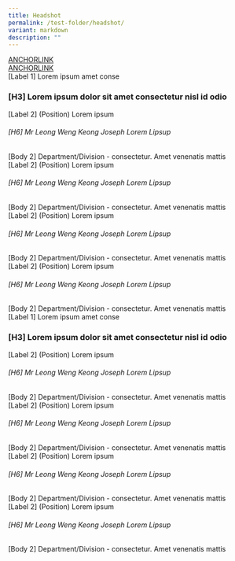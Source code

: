 ```yaml
---
title: Headshot
permalink: /test-folder/headshot/
variant: markdown
description: ""
---
```

<style>
    .content .iso-template {
        width: 100%;
        display: flex;
        flex-direction: column;
    }

    .content .iso-template h3 {
        color: #0061AF !important;
        font-family: Lato;
        font-size: 32px;
        font-style: normal;
        font-weight: 700;
        line-height: 45px !important;
        margin-bottom: 0px;
        margin-top: 0px;
    }

    .content .iso-template h4 {
        color: #0061AF !important;
        font-family: Lato;
        font-size: 26px;
        font-style: normal;
        font-weight: 700;
        line-height: 32px !important;
        margin-bottom: 0px;
        margin-top: 0px;
    }

    .content .iso-template h5 {
        color: #0061AF !important;
        font-family: Lato;
        font-size: 22px;
        font-style: normal;
        font-weight: 700;
        line-height: 30px !important;
        margin-bottom: 0px;
        margin-top: 0px;
    }

    .content .iso-template h6 {
        color: #0061AF !important;
        font-family: Lato;
        font-size: 20px;
        font-style: normal;
        font-weight: 700;
        margin-bottom: 0px;
        line-height: 20px !important;
        margin-top: 0px;
    }
    
    .content .iso-template .text-label-1 {
        color: #4D4D4F !important;
        font-family: Lato;
        font-size: 16px;
        font-style: normal;
        font-weight: 400;
        line-height: 22px !important; 
        text-transform: uppercase;
        margin-bottom: 16px;
    }

    .content .iso-template .text-label-2 {
        color: #4D4D4F !important;
        font-family: Lato;
        font-size: 15px;
        font-style: normal;
        font-weight: 400;
        line-height: 22px !important; 
        text-transform: uppercase;
    }

    .content .iso-template .text-body-1 {
        color: #4D4D4F !important;
        font-family: Lato;
        font-size: 20px;
        font-style: normal;
        font-weight: 400;
        line-height: 32px !important; 
    }

    .content .iso-template .text-body-2 {
        color: #4D4D4F !important;
        font-family: Lato;
        font-size: 16px;
        font-style: normal;
        font-weight: 400;
        line-height: 24px !important; 
    }

    .content .iso-template .text-note {
        color: #4D4D4F !important;
        font-family: Lato;
        font-size: 12px;
        font-style: normal;
        font-weight: 400;
        line-height: 20px !important; 
    }

    .content .iso-template a {
        color: #B41E8E !important;
        font-family: Lato;
        font-style: normal;
        font-weight: 700;
    }

    .content .iso-template .spacer-24 {
        width: 100%;
        height: 24px;
    }

    .content .iso-template .spacer-16 {
        width: 100%;
        height: 16px;
    }

    .content .iso-template .button {
        width: auto;
        height: auto;
        padding: 16px 20px;
        border: 1px solid;
        box-sizing: border-box;
        border-radius: 8px;
        font-family: Lato;
        font-size: 16px;
        font-style: normal;
        font-weight: 700;
        line-height: 24px !important; 
        text-transform: uppercase;
        cursor: pointer;
        text-decoration: none;
        display: inline-block;
        margin: 0px;
    }

    .content .iso-template .button.primary {
        background-color: #B41E8E;
        border-color: #B41E8E;
        color: #fff !important;
    }

    .content .iso-template .button.secondary {
        background-color: transparent;
        border-color: #B41E8E;
        color: #B41E8E !important;
    }

    .content .iso-template .button.bright {
        background-color: #fff;
        border-color: #fff;
        color: #B41E8E !important;
    }

    .content .iso-template .button.text {
        background-color: transparent;
        border: none;
        padding: 0px;
        color: #B41E8E !important;
    }

    .content .iso-template .button.image {
        background-color: transparent;
        border: none;
        padding: 0px;
        height: 48px;
    }

    .content .iso-template .button.image > img {
        height: 100%;
        border-radius: 8px;
    }

    .content .iso-template .button.has-svg {
        padding-right: 40px;
    }

    .content .iso-template .button > svg {
        display: inline;
        margin-left: 2px;
        position: absolute;
    }

    .content .iso-template .section .text-color-grey {
        color: #4D4D4F !important;
    }

    .content .iso-template .section .text-color-white {
        color: #fff !important;
    }

    .content .iso-template .section .text-align-right {
        text-align: right !important;
    }

    .content .iso-template .section .text-align-center {
        text-align: center !important;
    }

    .content .iso-template .section .text-align-left {
        text-align: left !important;
    }

    .content .iso-template .section {
        width: 100%;
        position: relative;
        margin-bottom: 40px
    }

    .content .iso-template .line-divider {
        width: 100%;
        height: 1px;
        background-color: #D8D9DA;
    }

    .content .iso-template .rounded {
        border-radius: 10px;
    }

    .content .iso-template ul,
    .content .iso-template ol {
        margin-top: 0px
    }

    .content .iso-template ul > li,
    .content .iso-template ol > li {
        margin-top: 0px;
        margin-bottom: 0px;
        line-height: inherit;
    }

    .content .iso-template .box-two-columns {
        width: 100%;
        display: flex;
        flex-direction: row;
        padding: 24px 0px;
        border-bottom: 1px solid #D8D9DA;
        box-sizing: border-box;
    }

    .content .iso-template .box-two-columns:first-of-type {
        border-top: 1px solid #D8D9DA
    }

    .content .iso-template .box-two-columns > * {
        width: 50%;
       
        box-sizing: border-box;
    }

    .content .iso-template .box-two-columns > *:nth-of-type(odd) {
        padding-right: 10px;
    }

    .content .iso-template .box-two-columns > *:nth-of-type(even) {
        padding-left: 10px;
    }

    .content .iso-template .bp-youtube {
        position: relative;
        overflow: hidden;
        padding-top: 56.25%;
        margin-bottom: 24px;
    }

    .content .iso-template .bp-youtube iframe {
        position: absolute;
        top: 0;
        left: 0;
        width: 100%;
        height: 100%;
        border: 0;
    }

    .content .iso-template .infographic {
        width: 100%;
        height: auto;
    }

    .content .iso-template .feature-center {
        width: 100%;
        height: auto;
        display: flex;
        flex-direction: column;
        align-items: center;
        text-align: center;
    }

    .content .iso-template .feature-center > img {
        width: 100%;
        max-width: 500px;
        height: auto;
        border-radius: 10px
    }

    .content .iso-template .feature-center .button {
        margin: 0px 8px
    }

    .content .iso-template .image-box {
        width: 100%;
        height: auto;
        position: relative;
        background-position: center;
        background-size: cover;
        padding: 32px;
        box-sizing: border-box;
        display: inline-block;
    }

    .content .iso-template .image-box > .text-content {
        width: 100%;
        max-width: 420px;
    }

    .content .iso-template .image-box > .text-content.align-left {
        float: left;
    }

    .content .iso-template .image-box > .text-content.align-right {
        float: right;
    }

    .content .iso-template .image-box > .text-content.align-full {
        float: left;
        max-width: 99999px;
    }

    .content .iso-template .logo-boxes-container {
        width: 100%;
        display: flex;
        align-items: center;
        justify-content: center;
        flex-wrap: wrap;
        margin: 12px 0px;
    }

    .content .iso-template .logo-boxes {
        width: 193px;
        height: 108px;
        display: flex;
        align-items: center;
        justify-content: center;
        margin: 12px;
        box-sizing: border-box;
        padding: 0px 19px;
        border-radius: 10px;
        border: 1px solid #D8D9DA;
        flex: 0 0 33.33333%;
    }

    .content .iso-template .logo-boxes > img {
        width: 100%;
        height: auto;
    }

    @media only screen and (max-width: 768px) {
        .content .iso-template .section {
            margin-bottom: 32px
        }

        .content .iso-template h3 {
            font-size: 28px;
        }

        .content .iso-template h4 {
            font-size: 24px;
        }

        .content .iso-template h5 {
            font-size: 22px;
        }

        .content .iso-template h6 {
            font-size: 22px;
        }

        .content .iso-template .text-label-1 {
            margin-bottom: 8px
        }

        .content .iso-template .bp-youtube {
            margin-bottom: 16px;
        }

        .content .iso-template .spacer-24 {
            height: 16px;
        }

        .content .iso-template .spacer-16 {
            height: 8px;
        }

        .content .iso-template .feature-center > img {
            width: 100%;
            height: auto;
            max-width: 320px;
        }

        .content .iso-template .image-box > .text-content {
            max-width: 768px !important;
        }

        .content .iso-template .logo-boxes {
            width: 152px;
            height: 94px;
            margin: 8px 0px;
            padding: 0px 9px;
            flex-wrap: 0 0 50%;
        }
    }
</style>
<style>
    .content .iso-template .anchorlinks-header {
        width: 100%;
        display: flex;
        flex-direction: row;
        text-align: left;
    }

    .content .iso-template .anchorlinks-header a {
        padding-bottom: 8px;
        border-bottom: none;
        margin-bottom: 0px;
        margin-right: 24px;
        box-sizing: border-box;
        display: inline-block;
        text-decoration: none;
    }

    .content .iso-template .anchorlinks-header a.active {
        border-bottom: 2px solid #B41E8E;
    }

    @media only screen and (max-width: 768px) {
        .content .iso-template .anchorlinks-header {
            flex-direction: column;
        }

        .content .iso-template .anchorlinks-header .anchor-holder {
            margin-bottom: 16px;
        }

        .content .iso-template .anchorlinks-header .anchor-holder:last-of-type {
            margin-bottom: 0px;
        }

        .content .iso-template .anchorlinks-header a {
            margin-bottom: 16px;
            margin-right: 0px;
        }
    }
</style>
<style>
    .content .iso-template .headshot-item {
        width: calc(50% - 12px);
        min-height: 120px;
        float: left;
        margin-bottom: 24px;
    }

    .content .iso-template .headshot-item:nth-of-type(odd) {
        margin-right: 12px;
    }

    .content .iso-template .headshot-item:nth-of-type(even) {
        margin-left: 12px;
    }

    .content .iso-template .headshot-item:nth-last-of-type(-n+2) {
        margin-bottom: 0px;
    }

    .content .iso-template .headshot-item > img {
        width: 120px;
        height: 120px;
        border-radius: 10px;
        float: left
    }

    .content .iso-template .headshot-item .headshot-details {
        width: calc(100% - 136px);
        min-height: 120px;
        float: left;
        display: flex;
        flex-direction: column;
        position: relative;
        box-sizing: border-box;
        padding-left: 16px;
    }

    .content .iso-template .headshot-item .headshot-details > * {
        width: 100%;
        height: auto;
        display: block;
    }

    .content .iso-template .headshot-item .headshot-details > h6 {
        margin-top: 4px;
        margin-bottom: 12px;
    }

    @media only screen and (max-width: 1279px) {
        .content .iso-template .headshot-item {
            width: 100%;
        }

        .content .iso-template .headshot-item:nth-of-type(odd) {
            margin-right: 0px;
        }

        .content .iso-template .headshot-item:nth-of-type(even) {
            margin-left: 0px;
        }
    }

    @media only screen and (max-width: 1023px) {
        .content .iso-template .headshot-item {
            width: calc(50% - 12px);
        }

        .content .iso-template .headshot-item:nth-of-type(odd) {
            margin-right: 12px;
        }

        .content .iso-template .headshot-item:nth-of-type(even) {
            margin-left: 12px;
        }
    }

    @media only screen and (max-width: 768px) {
        .content .iso-template .headshot-item {
            width: 100%;
            margin-bottom: 32px;
        }

        .content .iso-template .headshot-item:nth-of-type(odd),
        .content .iso-template .headshot-item:nth-of-type(even) {
            margin-right: 0px;
            margin-left: 0px;
        }

        .content .iso-template .headshot-item:nth-last-of-type(-n+2) {
            margin-bottom: 32px;
        }

        .content .iso-template .headshot-item:last-of-type {
            margin-bottom: 0px;
        }

        .content .iso-template .headshot-item .headshot-details {
            padding-left: 0px;
            min-height: 0px;
        }

        .content .iso-template .headshot-item > img {
            width: 100%;
            height: auto;
            margin-bottom: 24px;
        }

        .content .iso-template .headshot-item .headshot-details {
            width: 100%;
            height: auto;
        }
    }
</style>
<div class="iso-template">
    <div class="section">
        <div class="anchorlinks-header">
            <div class="anchor-holder text-label-2">
                <a class="active" href="#anchorlink-1">ANCHORLINK</a>
            </div>
            <div class="anchor-holder text-label-2">
                <a href="#anchorlink-2">ANCHORLINK</a>
            </div>
        </div>
    </div>
    <div class="section">
        <div class="text-label-1">[Label 1] Lorem ipsum amet conse</div>
        <h3 id="anchorlink-1">[H3] Lorem ipsum dolor sit amet consectetur nisl id odio</h3>
    </div>
    <div class="section">
        <div class="headshot-item">
            <img alt="" src="https://i.ibb.co/Nt1nxfX/Frame-29.png">
            <div class="headshot-details">
                <div class="text-label-2">
                    [Label 2] (Position) Lorem ipsum 
                </div>
                <h6>
                    [H6] Mr Leong Weng Keong Joseph Lorem Lipsup
                </h6>
                <div class="text-body-2">
                    [Body 2] Department/Division - consectetur. Amet venenatis mattis
                </div>
            </div>
        </div>
        <div class="headshot-item">
            <img alt="" src="https://i.ibb.co/Nt1nxfX/Frame-29.png">
            <div class="headshot-details">
                <div class="text-label-2">
                    [Label 2] (Position) Lorem ipsum 
                </div>
                <h6>
                    [H6] Mr Leong Weng Keong Joseph Lorem Lipsup
                </h6>
                <div class="text-body-2">
                    [Body 2] Department/Division - consectetur. Amet venenatis mattis
                </div>
            </div>
        </div>
        <div class="headshot-item">
            <img alt="" src="https://i.ibb.co/Nt1nxfX/Frame-29.png">
            <div class="headshot-details">
                <div class="text-label-2">
                    [Label 2] (Position) Lorem ipsum 
                </div>
                <h6>
                    [H6] Mr Leong Weng Keong Joseph Lorem Lipsup
                </h6>
                <div class="text-body-2">
                    [Body 2] Department/Division - consectetur. Amet venenatis mattis
                </div>
            </div>
        </div>
        <div class="headshot-item">
            <img alt="" src="https://i.ibb.co/Nt1nxfX/Frame-29.png">
            <div class="headshot-details">
                <div class="text-label-2">
                    [Label 2] (Position) Lorem ipsum 
                </div>
                <h6>
                    [H6] Mr Leong Weng Keong Joseph Lorem Lipsup
                </h6>
                <div class="text-body-2">
                    [Body 2] Department/Division - consectetur. Amet venenatis mattis
                </div>
            </div>
        </div>
    </div>
    <div class="section line-divider"></div>
    <div class="section">
        <div class="text-label-1">[Label 1] Lorem ipsum amet conse</div>
        <h3 id="anchorlink-1">[H3] Lorem ipsum dolor sit amet consectetur nisl id odio</h3>
    </div>
    <div class="section headshot-items-container">
        <div class="headshot-item">
            <img alt="" src="https://i.ibb.co/Nt1nxfX/Frame-29.png">
            <div class="headshot-details">
                <div class="text-label-2">
                    [Label 2] (Position) Lorem ipsum 
                </div>
                <h6>
                    [H6] Mr Leong Weng Keong Joseph Lorem Lipsup
                </h6>
                <div class="text-body-2">
                    [Body 2] Department/Division - consectetur. Amet venenatis mattis
                </div>
            </div>
        </div>
        <div class="headshot-item">
            <img alt="" src="https://i.ibb.co/Nt1nxfX/Frame-29.png">
            <div class="headshot-details">
                <div class="text-label-2">
                    [Label 2] (Position) Lorem ipsum 
                </div>
                <h6>
                    [H6] Mr Leong Weng Keong Joseph Lorem Lipsup
                </h6>
                <div class="text-body-2">
                    [Body 2] Department/Division - consectetur. Amet venenatis mattis
                </div>
            </div>
        </div>
        <div class="headshot-item">
            <img alt="" src="https://i.ibb.co/Nt1nxfX/Frame-29.png">
            <div class="headshot-details">
                <div class="text-label-2">
                    [Label 2] (Position) Lorem ipsum 
                </div>
                <h6>
                    [H6] Mr Leong Weng Keong Joseph Lorem Lipsup
                </h6>
                <div class="text-body-2">
                    [Body 2] Department/Division - consectetur. Amet venenatis mattis
                </div>
            </div>
        </div>
        <div class="headshot-item">
            <img alt="" src="https://i.ibb.co/Nt1nxfX/Frame-29.png">
            <div class="headshot-details">
                <div class="text-label-2">
                    [Label 2] (Position) Lorem ipsum 
                </div>
                <h6>
                    [H6] Mr Leong Weng Keong Joseph Lorem Lipsup
                </h6>
                <div class="text-body-2">
                    [Body 2] Department/Division - consectetur. Amet venenatis mattis
                </div>
            </div>
        </div>
    </div>
</div>